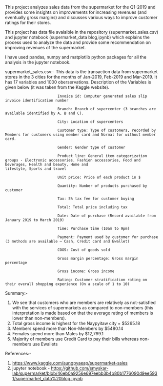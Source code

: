 This project analyzes sales data from the supermarket for the Q1-2019 and provides some insights on improvements for increasing revenues (and eventually gross margins) and discusses various ways to improve customer ratings for their stores.

This project has data file avaialble in the repository (supermarket_sales.csv) and jupyter notebook (supermarket_data blog,ipynb) which explains the process used to analyze the data and provide some recommendation on improving revenues of the supermarket. 

I have used pandas, numpy and matplotlib python packages for all the analysis in the jupyter notebook.

supermarket_sales.csv:- This data is the transaction data from supermarket stores in the 3 cities for the months of Jan-2019, Feb-2019 and Mar-2019. It has 17 variables and 1000                           oberservations. Description of the Variables is given below (it was taken from the Kaggle website).

                            Invoice id: Computer generated sales slip invoice identification number

                            Branch: Branch of supercenter (3 branches are available identified by A, B and C).

                            City: Location of supercenters

                            Customer type: Type of customers, recorded by Members for customers using member card and Normal for without member card.

                            Gender: Gender type of customer

                            Product line: General item categorization groups - Electronic accessories, Fashion accessories, Food and beverages, Health and beauty, Home and                                                 lifestyle, Sports and travel

                            Unit price: Price of each product in $

                            Quantity: Number of products purchased by customer

                            Tax: 5% tax fee for customer buying

                            Total: Total price including tax

                            Date: Date of purchase (Record available from January 2019 to March 2019)

                            Time: Purchase time (10am to 9pm)

                            Payment: Payment used by customer for purchase (3 methods are available – Cash, Credit card and Ewallet)

                            COGS: Cost of goods sold

                            Gross margin percentage: Gross margin percentage

                            Gross income: Gross income

                            Rating: Customer stratification rating on their overall shopping experience (On a scale of 1 to 10)
                            
                            
Summary:- 

1) We see that customers who are members are relatively as not-satisfied with the services of supermarkets as compared to non-members (this interpretation is made based on that the average rating of members is lower than non-members). 
2) Total gross income is highest for the Naypyitaw city = $5265.18       
3) Members spend more than Non-Members by $5480.14       
4) Females spend more than Males by $12,799.1     
5) Majority of members use Credit Card to pay their bills whereas non-members use Ewallets


References:-

1) https://www.kaggle.com/aungpyaeap/supermarket-sales
2) jupyter notebook - https://github.com/smyskar-lab/supermarket/blob/46eb0a9256e697eebb3b4b80b1776090d9ee5931/supermarket_data%20blog.ipynb
